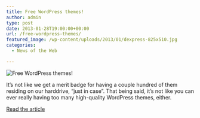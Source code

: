 ```yaml
---
title: Free WordPress themes!
author: admin
type: post
date: 2013-01-28T19:00:00+00:00
url: /free-wordpress-themes/
featured_image: /wp-content/uploads/2013/01/dexpress-825x510.jpg
categories:
  - News of the Web

---
```

<img src="https://i2.wp.com/netdna.webdesignerdepot.com/uploads/2013/01/dexpress.jpg?w=700" alt="Free WordPress themes!" data-recalc-dims="1" />

It’s not like we get a merit badge for having a couple hundred of them residing on our harddrive, “just in case”. That being said, it’s not like you can ever really having too many high-quality WordPress themes, either.

<a href="http://www.webdesignerdepot.com/2013/01/free-wordpress-themes/" title="Free WordPress themes!" target="_blank">Read the article</a>